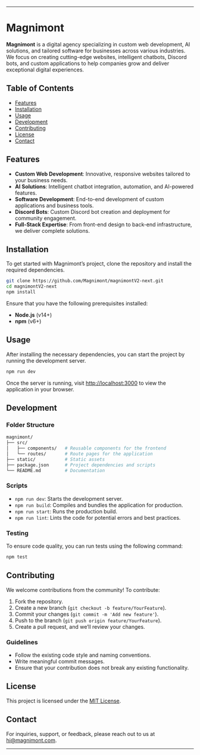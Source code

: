 

---

# Magnimont

**Magnimont** is a digital agency specializing in custom web development, AI solutions, and tailored software for businesses across various industries. We focus on creating cutting-edge websites, intelligent chatbots, Discord bots, and custom applications to help companies grow and deliver exceptional digital experiences.
 
## Table of Contents

- [Features](#features)
- [Installation](#installation)
- [Usage](#usage)
- [Development](#development)
- [Contributing](#contributing)
- [License](#license)
- [Contact](#contact)

## Features

- **Custom Web Development**: Innovative, responsive websites tailored to your business needs.
- **AI Solutions**: Intelligent chatbot integration, automation, and AI-powered features.
- **Software Development**: End-to-end development of custom applications and business tools.
- **Discord Bots**: Custom Discord bot creation and deployment for community engagement.
- **Full-Stack Expertise**: From front-end design to back-end infrastructure, we deliver complete solutions.

## Installation

To get started with Magnimont’s project, clone the repository and install the required dependencies.

```bash
git clone https://github.com/Magnimont/magnimontV2-next.git
cd magnimontV2-next
npm install
```

Ensure that you have the following prerequisites installed:
- **Node.js** (v14+)
- **npm** (v6+)

## Usage

After installing the necessary dependencies, you can start the project by running the development server.

```bash
npm run dev
```

Once the server is running, visit [http://localhost:3000](http://localhost:3000) to view the application in your browser.

## Development

### Folder Structure

```bash
magnimont/
├── src/
│   ├── components/   # Reusable components for the frontend
│   └── routes/       # Route pages for the application    
├── static/           # Static assets
├── package.json      # Project dependencies and scripts
└── README.md         # Documentation
```

### Scripts

- `npm run dev`: Starts the development server.
- `npm run build`: Compiles and bundles the application for production.
- `npm run start`: Runs the production build.
- `npm run lint`: Lints the code for potential errors and best practices.

### Testing

To ensure code quality, you can run tests using the following command:

```bash
npm test
```

## Contributing

We welcome contributions from the community! To contribute:

1. Fork the repository.
2. Create a new branch (`git checkout -b feature/YourFeature`).
3. Commit your changes (`git commit -m 'Add new feature'`).
4. Push to the branch (`git push origin feature/YourFeature`).
5. Create a pull request, and we’ll review your changes.

### Guidelines

- Follow the existing code style and naming conventions.
- Write meaningful commit messages.
- Ensure that your contribution does not break any existing functionality.

## License

This project is licensed under the [MIT License](LICENSE).

## Contact

For inquiries, support, or feedback, please reach out to us at [hi@magnimont.com](mailto:hi@magnimont.com).

---
